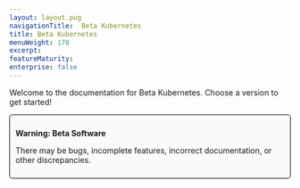 ```yaml
---
layout: layout.pug
navigationTitle:  Beta Kubernetes
title: Beta Kubernetes
menuWeight: 170
excerpt:
featureMaturity:
enterprise: false
---
```


Welcome to the documentation for Beta Kubernetes. Choose a version to get started!

<div style="border: thin solid black; background-color: #FAFAFA; border-radius: 5px; padding: 10px; margin-bottom: 20px;">
<p><b>Warning: Beta Software</b></p>
<p>There may be bugs, incomplete features, incorrect documentation, or other discrepancies.</p>
</div>
